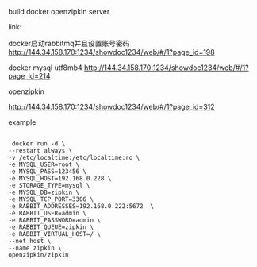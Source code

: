 build docker openzipkin server


link:


docker启动rabbitmq并且设置账号密码
http://144.34.158.170:1234/showdoc1234/web/#/1?page_id=198

docker mysql utf8mb4
http://144.34.158.170:1234/showdoc1234/web/#/1?page_id=214


openzipkin

http://144.34.158.170:1234/showdoc1234/web/#/1?page_id=312


example

```

 docker run -d \
--restart always \
-v /etc/localtime:/etc/localtime:ro \
-e MYSQL_USER=root \
-e MYSQL_PASS=123456 \
-e MYSQL_HOST=192.168.0.228 \
-e STORAGE_TYPE=mysql \
-e MYSQL_DB=zipkin \
-e MYSQL_TCP_PORT=3306 \
-e RABBIT_ADDRESSES=192.168.0.222:5672  \
-e RABBIT_USER=admin \
-e RABBIT_PASSWORD=admin \
-e RABBIT_QUEUE=zipkin \
-e RABBIT_VIRTUAL_HOST=/ \
--net host \
--name zipkin \
openzipkin/zipkin



```
